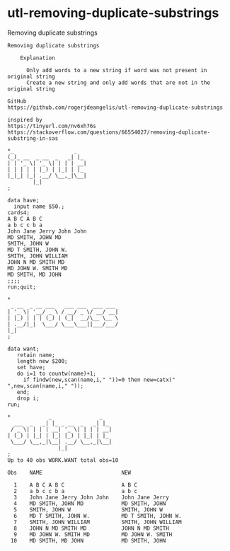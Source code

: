 # utl-removing-duplicate-substrings
Removing duplicate substrings

    Removing duplicate substrings

        Explanation

          Only add words to a new string if word was not present in original string
          Create a new string and only add words that are not in the original string

    GitHub
    https://github.com/rogerjdeangelis/utl-removing-duplicate-substrings

    inspired by
    https://tinyurl.com/nv6xh76s
    https://stackoverflow.com/questions/66554027/removing-duplicate-substring-in-sas

    *_                   _
    (_)_ __  _ __  _   _| |_
    | | '_ \| '_ \| | | | __|
    | | | | | |_) | |_| | |_
    |_|_| |_| .__/ \__,_|\__|
            |_|
    ;

    data have;
      input name $50.;
    cards4;
    A B C A B C
    a b c c b a
    John Jane Jerry John John
    MD SMITH, JOHN MD
    SMITH, JOHN W
    MD T SMITH, JOHN W.
    SMITH, JOHN WILLIAM
    JOHN N MD SMITH MD
    MD JOHN W. SMITH MD
    MD SMITH, MD JOHN
    ;;;;
    run;quit;

    *
     _ __  _ __ ___   ___ ___  ___ ___
    | '_ \| '__/ _ \ / __/ _ \/ __/ __|
    | |_) | | | (_) | (_|  __/\__ \__ \
    | .__/|_|  \___/ \___\___||___/___/
    |_|
    ;

    data want;
       retain name;
       length new $200;
       set have;
       do i=1 to countw(name)+1;
         if findw(new,scan(name,i," "))=0 then new=catx(" ",new,scan(name,i," "));
       end;
       drop i;
    run;

    *            _               _
      ___  _   _| |_ _ __  _   _| |_
     / _ \| | | | __| '_ \| | | | __|
    | (_) | |_| | |_| |_) | |_| | |_
     \___/ \__,_|\__| .__/ \__,_|\__|
                    |_|
    ;
    Up to 40 obs WORK.WANT total obs=10

    Obs    NAME                         NEW

      1    A B C A B C                  A B C
      2    a b c c b a                  a b c
      3    John Jane Jerry John John    John Jane Jerry
      4    MD SMITH, JOHN MD            MD SMITH, JOHN
      5    SMITH, JOHN W                SMITH, JOHN W
      6    MD T SMITH, JOHN W.          MD T SMITH, JOHN W.
      7    SMITH, JOHN WILLIAM          SMITH, JOHN WILLIAM
      8    JOHN N MD SMITH MD           JOHN N MD SMITH
      9    MD JOHN W. SMITH MD          MD JOHN W. SMITH
     10    MD SMITH, MD JOHN            MD SMITH, JOHN
